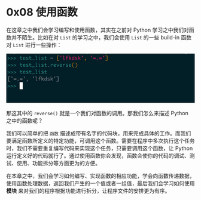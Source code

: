 # 0x08 使用函数

在这章之中我们会学习编写和使用函数，其实在之前对 Python 学习之中我们对函数并不陌生。比如在对 `List` 的学习之中，我们会使用 `List` 的一些 build-in 函数对 `List` 进行一些操作：

![test-method](0x08/test-method.png)

那这其中的 `reverse()` 就是一个我们对函数的调用。那我们怎么来描述 Python 之中的函数呢？

我们可以简单的把 `函数` 描述成带有名字的代码块，用来完成具体的工作。而我们要满足函数所定义的特定功能，可调用这个函数。需要在程序中多次执行这个任务时，我们不需要重复编写代码来实现这个任务，只需要调用这个函数，让 Python 运行定义好的代码就行了。通过使用函数你会发现，函数会使你的代码的调试、测试、使用、功能拆分等方面更为的方便。

在本章之中，我们会学习如何编写、实现函数的相应功能，学会向函数传递数据，使用函数处理数据，返回我们产生的一个值或者一组值，最后我们会学习如何使用 **模块** 来对我们的程序根据功能进行拆分，让程序文件的安排更为有序。